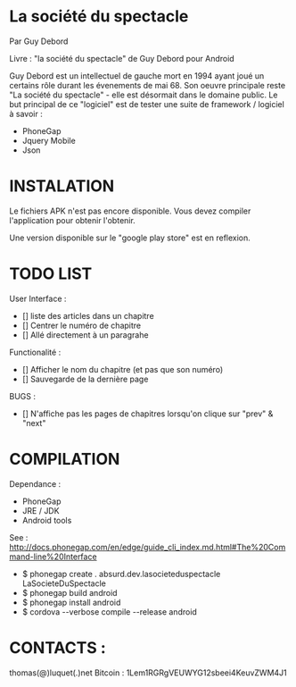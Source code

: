 La société du spectacle
=======================

Par Guy Debord

Livre : "la société du spectacle" de Guy Debord pour Android

Guy Debord est un intellectuel de gauche mort en 1994 ayant joué un certains rôle durant les évenements de mai 68.
Son oeuvre principale reste "La société du spectacle" - elle est désormait dans le domaine public.
Le but principal de ce "logiciel" est de tester une suite de framework / logiciel à savoir :

* PhoneGap
* Jquery Mobile
* Json

INSTALATION 
===========
Le fichiers APK n'est pas encore disponible.
Vous devez compiler l'application pour obtenir l'obtenir.

Une version disponible sur le "google play store" est en reflexion.

TODO LIST 
=========

User Interface :
- [] liste des articles dans un chapitre
- [] Centrer le numéro de chapitre
- [] Allé directement à un paragrahe

Functionalité :
- [] Afficher le nom du chapitre (et pas que son numéro)
- [] Sauvegarde de la dernière page

BUGS :
- [] N'affiche pas les pages de chapitres lorsqu'on clique sur "prev" & "next" 

COMPILATION
============

Dependance :
* PhoneGap
* JRE / JDK
* Android tools

See : 
http://docs.phonegap.com/en/edge/guide_cli_index.md.html#The%20Command-line%20Interface


* $ phonegap create . absurd.dev.lasocieteduspectacle LaSocieteDuSpectacle
* $ phonegap build android
* $ phonegap install android
* $ cordova --verbose compile --release android



CONTACTS :
==========
thomas(@)luquet(.)net
Bitcoin : 1Lem1RGRgVEUWYG12sbeei4KeuvZWM4J1